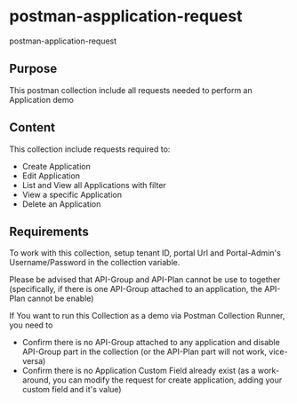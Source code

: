# postman-aspplication-request
postman-application-request

## Purpose
This postman collection include all requests needed to perform an Application demo

## Content
This collection include requests required to:
- Create Application
- Edit Application
- List and View all Applications with filter
- View a specific Application
- Delete an Application

## Requirements
To work with this collection, setup tenant ID, portal Url and Portal-Admin's Username/Password in the collection variable.

Please be advised that API-Group and API-Plan cannot be use to together (specifically, if there is one API-Group attached to an application, the API-Plan cannot be enable)

If You want to run this Collection as a demo via Postman Collection Runner, you need to 

- Confirm there is no API-Group attached to any application and disable API-Group part in the collection (or the API-Plan part will not work, vice-versa)
- Confirm there is no Application Custom Field already exist (as a work-around, you can modify the request for create application, adding your custom field and it's value)

